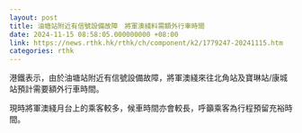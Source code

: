 ```yaml
---
layout: post
title: 油塘站附近有信號設備故障　將軍澳綫料需額外行車時間
date: 2024-11-15 08:58:05.000000000 +08:00
link: https://news.rthk.hk/rthk/ch/component/k2/1779247-20241115.htm
categories: rthk
---
```


港鐵表示，由於油塘站附近有信號設備故障，將軍澳綫來往北角站及寶琳站/康城站預計需要額外行車時間。

現時將軍澳綫月台上的乘客較多，候車時間亦會較長，呼籲乘客為行程預留充裕時間。
